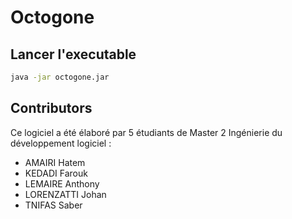 # Octogone

## Lancer l'executable

```bash
java -jar octogone.jar
```


## Contributors

Ce logiciel a été élaboré par 5 étudiants de Master 2 Ingénierie du développement logiciel :

* AMAIRI Hatem
* KEDADI Farouk
* LEMAIRE Anthony
* LORENZATTI Johan
* TNIFAS Saber
